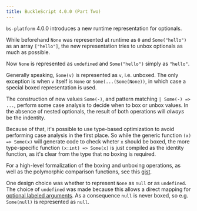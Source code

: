 ```yaml
---
title: BuckleScript 4.0.0 (Part Two)
---
```


`bs-platform` 4.0.0 introduces a new runtime representation for optionals.

While beforehand `None` was represented at runtime as `0` and `Some("hello")` as an array `["hello"]`, the new representation tries to unbox optionals as much as possible.

Now `None` is represented as `undefined` and `Some("hello")` simply as `"hello"`.

Generally speaking, `Some(v)` is represented as `v`, i.e. unboxed. The only exception is when `v` itself is `None` or `Some(...(Some(None))`, in which case a special boxed representation is used.

The construction of new values `Some(-)`, and pattern matching `| Some(-) => ...`, perform some case analysis to decide when to box or unbox values. In the absence of nested optionals, the result of both operations will *always* be the indentity.

Because of that, it's possible to use type-based optimization to avoid performing case analysis in the first place.
So while the generic function ```(x) => Some(x)``` will generate code to check wheter `x` should be boxed, the more type-specific function ```(x:int) => Some(x)``` is just compiled as the identity function, as it's clear from the type that no boxing is required.

For a high-level formalization of the boxing and unboxing operations, as well as the polymorphic comparison functions, see this [gist](https://gist.github.com/cristianoc/791aac26f94dbded0fc137d61f4bd2a8).

One design choice was whether to represent `None` as `null` or as `undefined`. The choice of `undefined` was made because this allows a direct mapping for [optional labeled arguments](https://reasonml.github.io/docs/en/function#optional-labeled-arguments). As a consequence `null` is never boxed, so e.g. `Some(null)` is represented as `null`.
